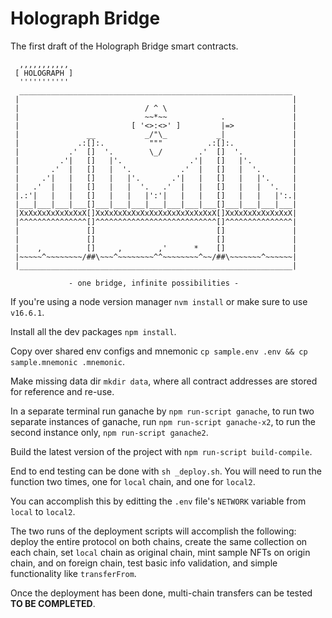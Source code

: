 # Holograph Bridge
The first draft of the Holograph Bridge smart contracts.
```
  ,,,,,,,,,,,
 [ HOLOGRAPH ]
  '''''''''''
  _____________________________________________________________
 |                                                             |
 |                            / ^ \                            |
 |                            ~~*~~            .               |
 |                         [ '<>:<>' ]         |=>             |
 |               __           _/"\_           _|               |
 |             .:[]:.          """          .:[]:.             |
 |           .'  []  '.        \_/        .'  []  '.           |
 |         .'|   []   |'.               .'|   []   |'.         |
 |       .'  |   []   |  '.           .'  |   []   |  '.       |
 |     .'|   |   []   |   |'.       .'|   |   []   |   |'.     |
 |   .'  |   |   []   |   |  '.   .'  |   |   []   |   |  '.   |
 |.:'|   |   |   []   |   |   |':'|   |   |   []   |   |   |':.|
 |___|___|___|___[]___|___|___|___|___|___|___[]___|___|___|___|
 |XxXxXxXxXxXxXxX[]XxXxXxXxXxXxXxXxXxXxXxXxXxX[]XxXxXxXxXxXxXxX|
 |^^^^^^^^^^^^^^^[]^^^^^^^^^^^^^^^^^^^^^^^^^^^[]^^^^^^^^^^^^^^^|
 |               []                           []               |
 |               []                           []               |
 |    ,          []     ,        ,'      *    []               |
 |~~~~~^~~~~~~~~/##\~~~^~~~~~~~~^^~~~~~~~~^~~/##\~~~~~~~^~~~~~~|
 |_____________________________________________________________|

             - one bridge, infinite possibilities -
```

If you're using a node version manager `nvm install` or make sure to use `v16.6.1`.

Install all the dev packages `npm install`.

Copy over shared env configs and mnemonic `cp sample.env .env && cp sample.mnemonic .mnemonic`.

Make missing data dir `mkdir data`, where all contract addresses are stored for reference and re-use.

In a separate terminal run ganache by `npm run-script ganache`, to run two separate instances of ganache, run `npm run-script ganache-x2`, to run the second instance only, `npm run-script ganache2`.

Build the latest version of the project with `npm run-script build-compile`.

End to end testing can be done with `sh _deploy.sh`. You will need to run the function two times, one for `local` chain, and one for `local2`.

You can accomplish this by editting the `.env` file's `NETWORK` variable from `local` to `local2`.

The two runs of the deployment scripts will accomplish the following: deploy the entire protocol on both chains, create the same collection on each chain, set `local` chain as original chain, mint sample NFTs on origin chain, and on foreign chain, test basic info validation, and simple functionality like `transferFrom`.

Once the deployment has been done, multi-chain transfers can be tested **TO BE COMPLETED**.
